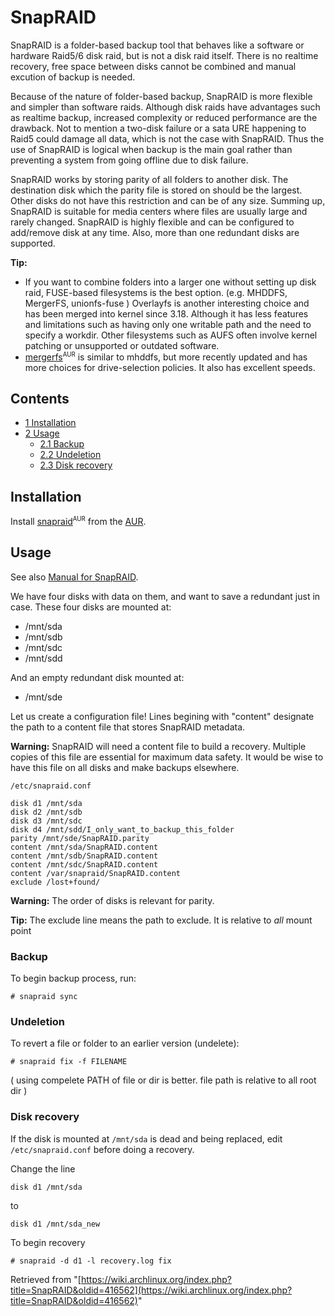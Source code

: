 # SnapRAID

SnapRAID is a folder-based backup tool that behaves like a software or hardware Raid5/6 disk raid, but is not a disk raid itself. There is no realtime recovery, free space between disks cannot be combined and manual excution of backup is needed.

Because of the nature of folder-based backup, SnapRAID is more flexible and simpler than software raids. Although disk raids have advantages such as realtime backup, increased complexity or reduced performance are the drawback. Not to mention a two-disk failure or a sata URE happening to Raid5 could damage all data, which is not the case with SnapRAID. Thus the use of SnapRAID is logical when backup is the main goal rather than preventing a system from going offline due to disk failure.

SnapRAID works by storing parity of all folders to another disk. The destination disk which the parity file is stored on should be the largest. Other disks do not have this restriction and can be of any size. Summing up, SnapRAID is suitable for media centers where files are usually large and rarely changed. SnapRAID is highly flexible and can be configured to add/remove disk at any time. Also, more than one redundant disks are supported.

**Tip:**

*   If you want to combine folders into a larger one without setting up disk raid, FUSE-based filesystems is the best option. (e.g. MHDDFS, MergerFS, unionfs-fuse ) Overlayfs is another interesting choice and has been merged into kernel since 3.18\. Although it has less features and limitations such as having only one writable path and the need to specify a workdir. Other filesystems such as AUFS often involve kernel patching or unsupported or outdated software.
*   [mergerfs](https://aur.archlinux.org/packages/mergerfs/)<sup><small>AUR</small></sup> is similar to mhddfs, but more recently updated and has more choices for drive-selection policies. It also has excellent speeds.

## Contents

*   [1 Installation](#Installation)
*   [2 Usage](#Usage)
    *   [2.1 Backup](#Backup)
    *   [2.2 Undeletion](#Undeletion)
    *   [2.3 Disk recovery](#Disk_recovery)

## Installation

Install [snapraid](https://aur.archlinux.org/packages/snapraid/)<sup><small>AUR</small></sup> from the [AUR](/index.php/AUR "AUR").

## Usage

See also [Manual for SnapRAID](http://snapraid.sourceforge.net/manual.html).

We have four disks with data on them, and want to save a redundant just in case. These four disks are mounted at:

*   /mnt/sda
*   /mnt/sdb
*   /mnt/sdc
*   /mnt/sdd

And an empty redundant disk mounted at:

*   /mnt/sde

Let us create a configuration file! Lines begining with "content" designate the path to a content file that stores SnapRAID metadata.

**Warning:** SnapRAID will need a content file to build a recovery. Multiple copies of this file are essential for maximum data safety. It would be wise to have this file on all disks and make backups elsewhere.

 `/etc/snapraid.conf` 

```
disk d1 /mnt/sda
disk d2 /mnt/sdb
disk d3 /mnt/sdc
disk d4 /mnt/sdd/I_only_want_to_backup_this_folder
parity /mnt/sde/SnapRAID.parity
content /mnt/sda/SnapRAID.content
content /mnt/sdb/SnapRAID.content
content /mnt/sdc/SnapRAID.content
content /var/snapraid/SnapRAID.content
exclude /lost+found/

```

**Warning:** The order of disks is relevant for parity.

**Tip:** The exclude line means the path to exclude. It is relative to _all_ mount point

### Backup

To begin backup process, run:

```
# snapraid sync

```

### Undeletion

To revert a file or folder to an earlier version (undelete):

```
# snapraid fix -f FILENAME

```

( using compelete PATH of file or dir is better. file path is relative to all root dir )

### Disk recovery

If the disk is mounted at `/mnt/sda` is dead and being replaced, edit `/etc/snapraid.conf` before doing a recovery.

Change the line

```
disk d1 /mnt/sda

```

to

```
disk d1 /mnt/sda_new

```

To begin recovery

```
# snapraid -d d1 -l recovery.log fix

```

Retrieved from "[https://wiki.archlinux.org/index.php?title=SnapRAID&oldid=416562](https://wiki.archlinux.org/index.php?title=SnapRAID&oldid=416562)"
